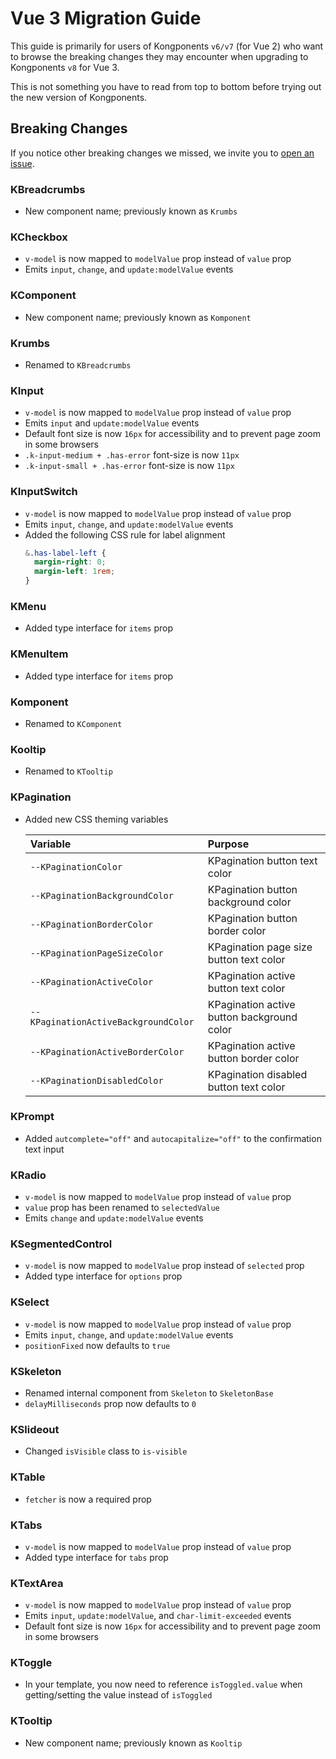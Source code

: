 # Vue 3 Migration Guide

This guide is primarily for users of Kongponents `v6/v7` (for Vue 2) who want to browse the breaking changes they may encounter when upgrading to Kongponents `v8` for Vue 3.

This is not something you have to read from top to bottom before trying out the new version of Kongponents.

## Breaking Changes

If you notice other breaking changes we missed, we invite you to [open an issue](https://github.com/Kong/kongponents/issues).

### KBreadcrumbs

- New component name; previously known as `Krumbs`

### KCheckbox

- `v-model` is now mapped to `modelValue` prop instead of `value` prop
- Emits `input`, `change`, and `update:modelValue` events

### KComponent

- New component name; previously known as `Komponent`

### Krumbs

- Renamed to `KBreadcrumbs`


### KInput

- `v-model` is now mapped to `modelValue` prop instead of `value` prop
- Emits `input` and `update:modelValue` events
- Default font size is now `16px` for accessibility and to prevent page zoom in some browsers
- `.k-input-medium + .has-error` font-size is now `11px`
- `.k-input-small + .has-error` font-size is now `11px`

### KInputSwitch

- `v-model` is now mapped to `modelValue` prop instead of `value` prop
- Emits `input`, `change`, and `update:modelValue` events
- Added the following CSS rule for label alignment
    ```scss
    &.has-label-left {
      margin-right: 0;
      margin-left: 1rem;
    }
    ```

### KMenu

- Added type interface for `items` prop

### KMenuItem

- Added type interface for `items` prop

### Komponent

- Renamed to `KComponent`

### Kooltip

- Renamed to `KTooltip`

### KPagination

- Added new CSS theming variables

    | Variable | Purpose
    |:-------- |:-------
    | `--KPaginationColor`| KPagination button text color
    | `--KPaginationBackgroundColor`| KPagination button background color
    | `--KPaginationBorderColor`| KPagination button border color
    | `--KPaginationPageSizeColor`| KPagination page size button text color
    | `--KPaginationActiveColor`| KPagination active button text color
    | `--KPaginationActiveBackgroundColor`| KPagination active button background color
    | `--KPaginationActiveBorderColor`| KPagination active button border color
    | `--KPaginationDisabledColor`| KPagination disabled button text color

### KPrompt

- Added `autcomplete="off"` and `autocapitalize="off"` to the confirmation text input

### KRadio

- `v-model` is now mapped to `modelValue` prop instead of `value` prop
- `value` prop has been renamed to `selectedValue`
- Emits `change` and `update:modelValue` events

### KSegmentedControl

- `v-model` is now mapped to `modelValue` prop instead of `selected` prop
- Added type interface for `options` prop

### KSelect

- `v-model` is now mapped to `modelValue` prop instead of `value` prop
- Emits `input`, `change`, and `update:modelValue` events
- `positionFixed` now defaults to `true`

### KSkeleton

- Renamed internal component from `Skeleton` to `SkeletonBase`
- `delayMilliseconds` prop now defaults to `0`

### KSlideout

- Changed `isVisible` class to `is-visible`

### KTable

- `fetcher` is now a required prop

### KTabs

- `v-model` is now mapped to `modelValue` prop instead of `value` prop
- Added type interface for `tabs` prop

### KTextArea

- `v-model` is now mapped to `modelValue` prop instead of `value` prop
- Emits `input`, `update:modelValue`, and `char-limit-exceeded` events
- Default font size is now `16px` for accessibility and to prevent page zoom in some browsers

### KToggle

- In your template, you now need to reference `isToggled.value` when getting/setting the value instead of `isToggled`

### KTooltip

- New component name; previously known as `Kooltip`

